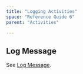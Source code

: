 ```yaml
---
title: "Logging Activities"
space: "Reference Guide 6"
parent: "Activities"

---
```



## Log Message

See [Log Message](Log+Message).
